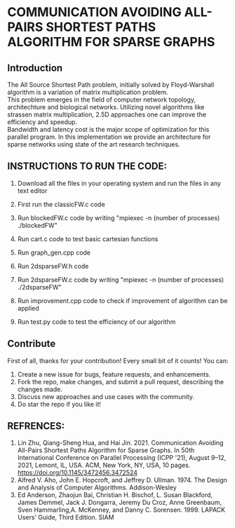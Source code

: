 # COMMUNICATION AVOIDING ALL-PAIRS SHORTEST PATHS ALGORITHM FOR SPARSE GRAPHS

## Introduction
The All Source Shortest Path problem, initially solved by Floyd-Warshall algorithm is a variation of matrix multiplication problem.  
This problem emerges in the field of computer network topology, architechture and biological networks. Utilizing novel algorithms like strassen matrix multiplication, 2.5D approaches one can improve the efficiency and speedup.  
Bandwidth and latency cost is the major scope of optimization for this parallel program. In this implementation we provide an architecture for sparse networks using state of the art research techniques.

## INSTRUCTIONS TO RUN THE CODE:
1. Download all the files in your operating system and run the files in any text editor
2. First run the classicFW.c code 
3. Run blockedFW.c code by writing "mpiexec -n (number of processes)   ./blockedFW"
4. Run cart.c code to test basic cartesian functions
5. Run graph_gen.cpp code

6. Run 2dsparseFW.h code
7. Run 2dsparseFW.c code by writing "mpiexec -n (number of processes)   ./2dsparseFW"

8. Run improvement.cpp code to check if improvement of algorithm can be applied
9. Run test.py code to test the efficiency of our algorithm

## Contribute
First of all, thanks for your contribution! Every small bit of it counts! You can:

1. Create a new issue for bugs, feature requests, and enhancements.
2. Fork the repo, make changes, and submit a pull request, describing the changes made.
3. Discuss new approaches and use cases with the community.
4. Do star the repo if you like it!

## REFRENCES:
1. Lin Zhu, Qiang-Sheng Hua, and Hai Jin. 2021. Communication Avoiding All-Pairs Shortest Paths Algorithm for Sparse Graphs. In 50th International Conference on Parallel Processing (ICPP '21), August 9–12, 2021, Lemont, IL, USA. ACM, New York, NY, USA, 10 pages. https://doi.org/10.1145/3472456.3472524
2. Alfred V. Aho, John E. Hopcroft, and Jeffrey D. Ullman. 1974. The Design and
Analysis of Computer Algorithms. Addison-Wesley
3. Ed Anderson, Zhaojun Bai, Christian H. Bischof, L. Susan Blackford, James
Demmel, Jack J. Dongarra, Jeremy Du Croz, Anne Greenbaum, Sven Hammarling,A. McKenney, and Danny C. Sorensen. 1999. LAPACK Users’ Guide, Third Edition.
SIAM
